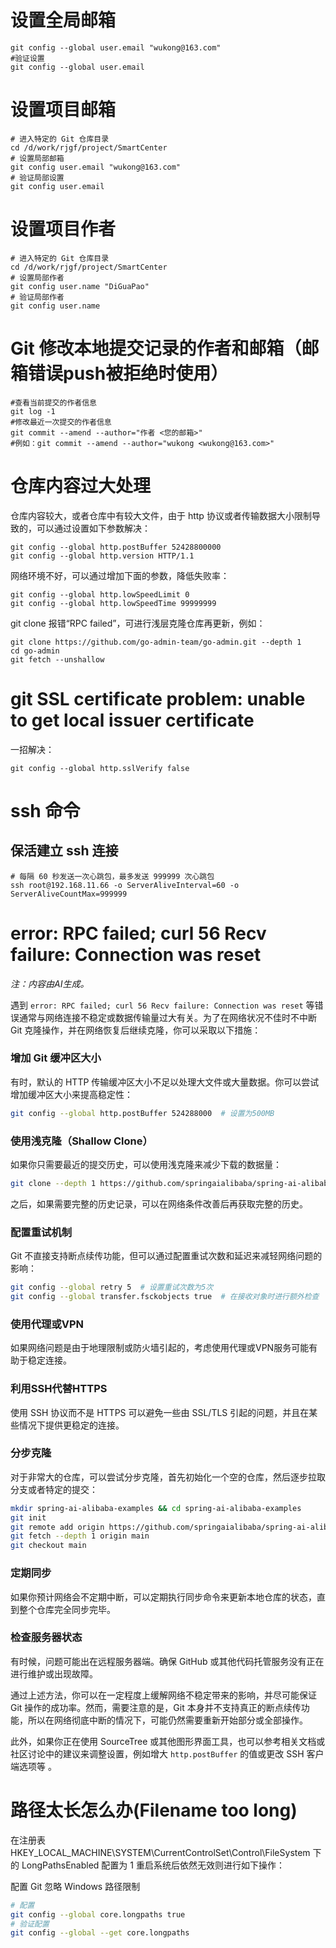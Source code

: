# 设置全局邮箱

```shell
git config --global user.email "wukong@163.com"
#验证设置
git config --global user.email
```

# 设置项目邮箱

```shell
# 进入特定的 Git 仓库目录
cd /d/work/rjgf/project/SmartCenter
# 设置局部邮箱
git config user.email "wukong@163.com"
# 验证局部设置
git config user.email
```
# 设置项目作者

```shell
# 进入特定的 Git 仓库目录
cd /d/work/rjgf/project/SmartCenter
# 设置局部作者
git config user.name "DiGuaPao"
# 验证局部作者
git config user.name
```

# Git 修改本地提交记录的作者和邮箱（邮箱错误push被拒绝时使用）

```shell
#查看当前提交的作者信息
git log -1
#修改最近一次提交的作者信息
git commit --amend --author="作者 <您的邮箱>"
#例如：git commit --amend --author="wukong <wukong@163.com>"

```

# 仓库内容过大处理

仓库内容较大，或者仓库中有较大文件，由于 http 协议或者传输数据大小限制导致的，可以通过设置如下参数解决：

```shell
git config --global http.postBuffer 52428800000
git config --global http.version HTTP/1.1
```

网络环境不好，可以通过增加下面的参数，降低失败率：

```shell
git config --global http.lowSpeedLimit 0
git config --global http.lowSpeedTime 99999999
```

git clone 报错“RPC failed”，可进行浅层克隆仓库再更新，例如：

```shell
git clone https://github.com/go-admin-team/go-admin.git --depth 1
cd go-admin
git fetch --unshallow
```

# git SSL certificate problem: unable to get local issuer certificate

一招解决：

```shell
git config --global http.sslVerify false
```

# ssh 命令

##  保活建立 ssh 连接
```shell
# 每隔 60 秒发送一次心跳包，最多发送 999999 次心跳包
ssh root@192.168.11.66 -o ServerAliveInterval=60 -o ServerAliveCountMax=999999
```





# error: RPC failed; curl 56 Recv failure: Connection was reset

*注：内容由AI生成。*

遇到 `error: RPC failed; curl 56 Recv failure: Connection was reset` 等错误通常与网络连接不稳定或数据传输量过大有关。为了在网络状况不佳时不中断 Git 克隆操作，并在网络恢复后继续克隆，你可以采取以下措施：

### 增加 Git 缓冲区大小
有时，默认的 HTTP 传输缓冲区大小不足以处理大文件或大量数据。你可以尝试增加缓冲区大小来提高稳定性：
```bash
git config --global http.postBuffer 524288000  # 设置为500MB
```

### 使用浅克隆（Shallow Clone）
如果你只需要最近的提交历史，可以使用浅克隆来减少下载的数据量：
```bash
git clone --depth 1 https://github.com/springaialibaba/spring-ai-alibaba-examples.git
```
之后，如果需要完整的历史记录，可以在网络条件改善后再获取完整的历史。

### 配置重试机制
Git 不直接支持断点续传功能，但可以通过配置重试次数和延迟来减轻网络问题的影响：
```bash
git config --global retry 5  # 设置重试次数为5次
git config --global transfer.fsckobjects true  # 在接收对象时进行额外检查
```

### 使用代理或VPN
如果网络问题是由于地理限制或防火墙引起的，考虑使用代理或VPN服务可能有助于稳定连接。

### 利用SSH代替HTTPS
使用 SSH 协议而不是 HTTPS 可以避免一些由 SSL/TLS 引起的问题，并且在某些情况下提供更稳定的连接。

### 分步克隆
对于非常大的仓库，可以尝试分步克隆，首先初始化一个空的仓库，然后逐步拉取分支或者特定的提交：
```bash
mkdir spring-ai-alibaba-examples && cd spring-ai-alibaba-examples
git init
git remote add origin https://github.com/springaialibaba/spring-ai-alibaba-examples.git
git fetch --depth 1 origin main
git checkout main
```

### 定期同步
如果你预计网络会不定期中断，可以定期执行同步命令来更新本地仓库的状态，直到整个仓库完全同步完毕。

### 检查服务器状态
有时候，问题可能出在远程服务器端。确保 GitHub 或其他代码托管服务没有正在进行维护或出现故障。

通过上述方法，你可以在一定程度上缓解网络不稳定带来的影响，并尽可能保证 Git 操作的成功率。然而，需要注意的是，Git 本身并不支持真正的断点续传功能，所以在网络彻底中断的情况下，可能仍然需要重新开始部分或全部操作。 

此外，如果你正在使用 SourceTree 或其他图形界面工具，也可以参考相关文档或社区讨论中的建议来调整设置，例如增大 `http.postBuffer` 的值或更改 SSH 客户端选项等 。





# 路径太长怎么办(Filename too long)

在注册表 HKEY_LOCAL_MACHINE\SYSTEM\CurrentControlSet\Control\FileSystem 下的 LongPathsEnabled 配置为 1 重启系统后依然无效则进行如下操作：

配置 Git 忽略 Windows 路径限制

```sh
# 配置
git config --global core.longpaths true
# 验证配置
git config --global --get core.longpaths
```

